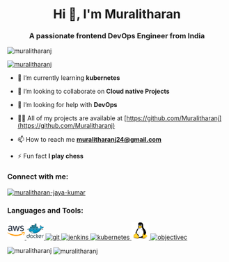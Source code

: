  <h1 align="center">Hi 👋, I'm Muralitharan</h1>
<h3 align="center">A passionate frontend DevOps Engineer from India</h3>

<p align="left"> <img src="https://komarev.com/ghpvc/?username=muralitharanj&label=Profile%20views&color=0e75b6&style=flat" alt="muralitharanj" /> </p>

<p align="left"> <a href="https://github.com/ryo-ma/github-profile-trophy"><img src="https://github-profile-trophy.vercel.app/?username=muralitharanj" alt="muralitharanj" /></a> </p>

- 🌱 I’m currently learning **kubernetes**

- 👯 I’m looking to collaborate on **Cloud native Projects**

- 🤝 I’m looking for help with **DevOps**

- 👨‍💻 All of my projects are available at [https://github.com/Muralitharanj](https://github.com/Muralitharanj)

- 📫 How to reach me **muralitharanj24@gmail.com**

- ⚡ Fun fact **I play chess**

<h3 align="left">Connect with me:</h3>
<p align="left">
<a href="https://linkedin.com/in/muralitharan-jaya-kumar" target="blank"><img align="center" src="https://raw.githubusercontent.com/rahuldkjain/github-profile-readme-generator/master/src/images/icons/Social/linked-in-alt.svg" alt="muralitharan-jaya-kumar" height="30" width="40" /></a>
</p>

<h3 align="left">Languages and Tools:</h3>
<p align="left"> <a href="https://aws.amazon.com" target="_blank" rel="noreferrer"> <img src="https://raw.githubusercontent.com/devicons/devicon/master/icons/amazonwebservices/amazonwebservices-original-wordmark.svg" alt="aws" width="40" height="40"/> </a> <a href="https://www.docker.com/" target="_blank" rel="noreferrer"> <img src="https://raw.githubusercontent.com/devicons/devicon/master/icons/docker/docker-original-wordmark.svg" alt="docker" width="40" height="40"/> </a> <a href="https://git-scm.com/" target="_blank" rel="noreferrer"> <img src="https://www.vectorlogo.zone/logos/git-scm/git-scm-icon.svg" alt="git" width="40" height="40"/> </a> <a href="https://www.jenkins.io" target="_blank" rel="noreferrer"> <img src="https://www.vectorlogo.zone/logos/jenkins/jenkins-icon.svg" alt="jenkins" width="40" height="40"/> </a> <a href="https://kubernetes.io" target="_blank" rel="noreferrer"> <img src="https://www.vectorlogo.zone/logos/kubernetes/kubernetes-icon.svg" alt="kubernetes" width="40" height="40"/> </a> <a href="https://www.linux.org/" target="_blank" rel="noreferrer"> <img src="https://raw.githubusercontent.com/devicons/devicon/master/icons/linux/linux-original.svg" alt="linux" width="40" height="40"/> </a> <a href="https://developer.apple.com/library/archive/documentation/Cocoa/Conceptual/ProgrammingWithObjectiveC/Introduction/Introduction.html" target="_blank" rel="noreferrer"> <img src="https://www.vectorlogo.zone/logos/apple_objectivec/apple_objectivec-icon.svg" alt="objectivec" width="40" height="40"/> </a> </p>

<p><img align="left" src="https://github-readme-stats.vercel.app/api/top-langs?username=muralitharanj&show_icons=true&locale=en&layout=compact" alt="muralitharanj" /></p>

<p>&nbsp;<img align="center" src="https://github-readme-stats.vercel.app/api?username=muralitharanj&show_icons=true&locale=en" alt="muralitharanj" /></p>
